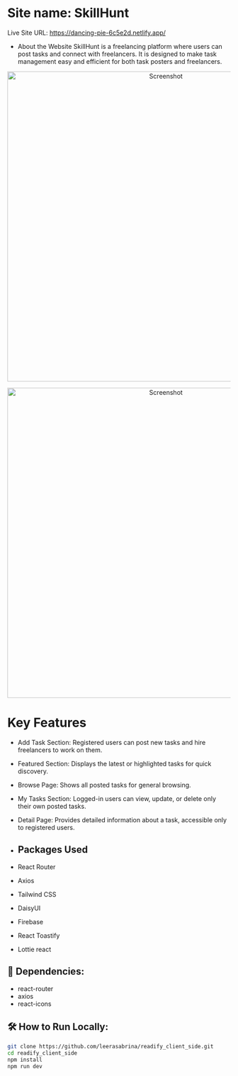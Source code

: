 # Site name: SkillHunt
Live Site URL: https://dancing-pie-6c5e2d.netlify.app/

* About the Website
SkillHunt is a freelancing platform where users can post tasks and connect with freelancers. It is designed to make task management easy and efficient for both task posters and freelancers.
<p align='center'> <img src="https://i.ibb.co.com/cSCf8c2q/Screenshot-2025-08-08-173227.png" alt="Screenshot" width="700"/></p>
<p align='center'>
  <img src="https://i.ibb.co/cSCf8c2q/Screenshot-2025-08-08-173227.png" alt="Screenshot" width="700"/>
</p>

# Key Features
- Add Task Section: Registered users can post new tasks and hire freelancers to work on them.

- Featured Section: Displays the latest or highlighted tasks for quick discovery.

- Browse Page: Shows all posted tasks for general browsing.

- My Tasks Section: Logged-in users can view, update, or delete only their own posted tasks.

- Detail Page: Provides detailed information about a task, accessible only to registered users.
- ## Packages Used

- React Router 
- Axios
- Tailwind CSS
- DaisyUI
- Firebase
- React  Toastify
- Lottie react

## 🧰 Dependencies:
- react-router
- axios
- react-icons


## 🛠️ How to Run Locally:
```bash
git clone https://github.com/leerasabrina/readify_client_side.git
cd readify_client_side
npm install
npm run dev


